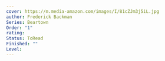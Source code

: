 ```yaml
---
cover: https://m.media-amazon.com/images/I/81cZJm3j5iL.jpg
author: Frederick Backman
Series: Beartown
Order: "1"
rating: 
Status: ToRead
Finished: ""
Level:
---
```








